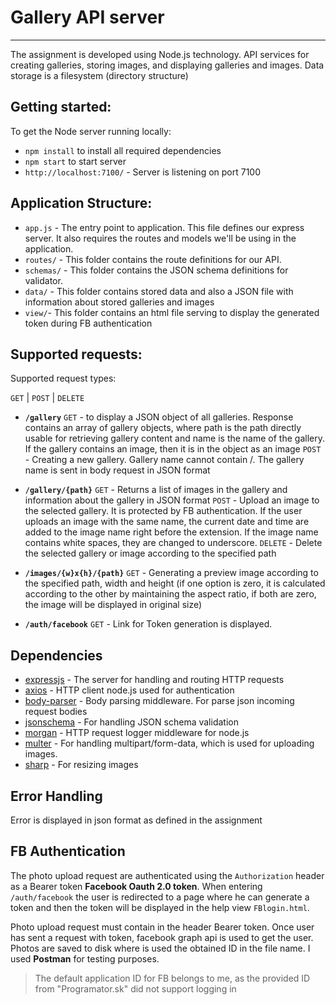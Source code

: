 # Gallery API server
----
  The assignment is developed using Node.js technology. API services for creating galleries, storing images, and displaying galleries and images. Data storage is a filesystem (directory structure)

## Getting started:

To get the Node server running locally:

- `npm install` to install all required dependencies
- `npm start` to start server
- `http://localhost:7100/` - Server is listening on port 7100

## Application Structure:

- `app.js` - The entry point to application. This file defines our express server. It also requires the routes and models we'll be using in the application.
- `routes/` - This folder contains the route definitions for our API.
- `schemas/` - This folder contains the JSON schema definitions for validator.
- `data/` - This folder contains stored data and also a JSON file with information about stored galleries and images
- `view/`- This folder contains an html file serving to display the generated token during FB authentication

## Supported requests:
  
  Supported request types:

  `GET` | `POST` | `DELETE`

  * **`/gallery`** 
   `GET` - to display a JSON object of all galleries. Response contains an array of gallery objects, where path is the path directly usable for retrieving gallery content and name is the name of the gallery. If the gallery contains an image, then it is in the object as an image
   `POST` - Creating a new gallery. Gallery name cannot contain /. The gallery name is sent in body request in JSON format
  
  * **`/gallery/{path}`** 
    `GET` - Returns a list of images in the gallery and information about the gallery in JSON format
    `POST` - Upload an image to the selected gallery. It is protected by FB authentication. If the user uploads an image with the same name, the current date and time are added to the image name right before the extension. If the image name contains white spaces, they are changed to underscore.
    `DELETE` - Delete the selected gallery or image according to the specified path
    
 * **`/images/{w}x{h}/{path}`** 
    `GET` - Generating a preview image according to the specified path, width and height (if one option is zero, it is calculated according to the other by maintaining the aspect ratio, if both are zero, the image will be displayed in original size)
 
 * **`/auth/facebook`**
    `GET` - Link for Token generation is displayed.
  
    
## Dependencies

- [expressjs](https://github.com/expressjs/express) - The server for handling and routing HTTP requests
- [axios](https://github.com/axios/axios) - HTTP client node.js used for authentication
- [body-parser](https://github.com/expressjs/body-parser) - Body parsing middleware. For parse json incoming request bodies
- [jsonschema](github.com/tdegrunt/jsonschema) - For handling JSON schema validation
- [morgan](github.com/expressjs/morgan) - HTTP request logger middleware for node.js
- [multer](github.com/expressjs/multer) - For handling multipart/form-data, which is used for uploading images.
- [sharp](github.com/lovell/sharp) - For resizing images


## Error Handling

Error is displayed in json format as defined in the assignment

## FB Authentication

The photo upload request are authenticated using the `Authorization` header as a Bearer token **Facebook Oauth 2.0 token**. When entering `/auth/facebook` the user is redirected to a page where he can generate a token and then the token will be displayed in the help view `FBlogin.html`. 

Photo upload request must contain in the header Bearer token. Once user has sent a request with token, facebook graph api is used to get the user. Photos are saved to disk where is used the obtained ID in the file name. I used **Postman** for testing purposes.

>The default application ID for FB belongs to me, as the provided ID from "Programator.sk" did not support logging in
